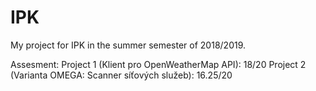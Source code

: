 # IPK

My project for IPK in the summer semester of 2018/2019.

Assesment:
Project 1 (Klient pro OpenWeatherMap API): 18/20
Project 2 (Varianta OMEGA: Scanner síťových služeb): 16.25/20
